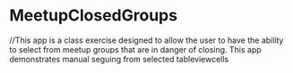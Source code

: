 # MeetupClosedGroups
//This app is a class exercise designed to allow the user to have the ability to select from meetup groups that are in danger of closing. This app demonstrates manual seguing from selected tableviewcells
